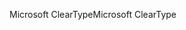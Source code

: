 <span data-ttu-id="cb0b6-101">Microsoft ClearType</span><span class="sxs-lookup"><span data-stu-id="cb0b6-101">Microsoft ClearType</span></span>